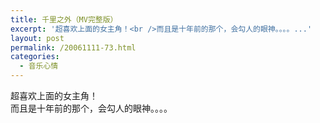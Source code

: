 ```yaml
---
title: 千里之外（MV完整版）
excerpt: '超喜欢上面的女主角！<br />而且是十年前的那个，会勾人的眼神。。。。...'
layout: post
permalink: /20061111-73.html
categories:
  - 音乐心情
---
```

超喜欢上面的女主角！  
而且是十年前的那个，会勾人的眼神。。。。